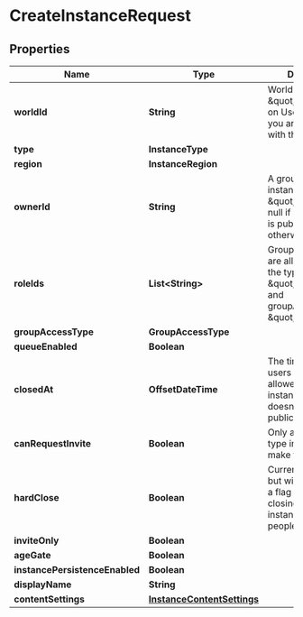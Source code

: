 

# CreateInstanceRequest


## Properties

| Name | Type | Description | Notes |
|------------ | ------------- | ------------- | -------------|
|**worldId** | **String** | WorldID be \&quot;offline\&quot; on User profiles if you are not friends with that user. |  |
|**type** | **InstanceType** |  |  |
|**region** | **InstanceRegion** |  |  |
|**ownerId** | **String** | A groupId if the instance type is \&quot;group\&quot;, null if instance type is public, or a userId otherwise |  [optional] |
|**roleIds** | **List&lt;String&gt;** | Group roleIds that are allowed to join if the type is \&quot;group\&quot; and groupAccessType is \&quot;member\&quot; |  [optional] |
|**groupAccessType** | **GroupAccessType** |  |  [optional] |
|**queueEnabled** | **Boolean** |  |  [optional] |
|**closedAt** | **OffsetDateTime** | The time after which users won&#39;t be allowed to join the instance. This doesn&#39;t work for public instances. |  [optional] |
|**canRequestInvite** | **Boolean** | Only applies to invite type instances to make them invite+ |  [optional] |
|**hardClose** | **Boolean** | Currently unused, but will eventually be a flag to set if the closing of the instance should kick people. |  [optional] |
|**inviteOnly** | **Boolean** |  |  [optional] |
|**ageGate** | **Boolean** |  |  [optional] |
|**instancePersistenceEnabled** | **Boolean** |  |  [optional] |
|**displayName** | **String** |  |  [optional] |
|**contentSettings** | [**InstanceContentSettings**](InstanceContentSettings.md) |  |  [optional] |



